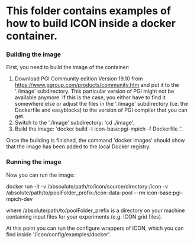 # This folder contains examples of how to build ICON inside a docker container.

### Building the image

First, you need to build the image of the container:

  1. Download PGI Community edition Version 19.10 from
     https://www.pgroup.com/products/community.htm and put it to the './image'
     subdirectory. This particular version of PGI might not be available
     anymore. If this is the case, you either have to find it somewhere else or
     adjust the files in the './image' subdirectory (i.e. the Dockerfile and
     easyblocks) to the version of PGI compiler that you can get.
  2. Switch to the './image' subdirectory: 'cd ./image'.
  3. Build the image: 'docker build -t icon-base:pgi-mpich -f Dockerfile .'.

Once the building is finished, the command 'docker images' should show that the
image has been added to the local Docker registry.

###  Running the image

Now you can run the image:

  docker run -it -v /absoulute/path/to/icon/source/directory:/icon -v /absolute/path/to/poolFolder_prefix:/icon-data-pool --rm icon-base:pgi-mpich-dev

where /absolute/path/to/poolFolder_prefix is a directory on your machine
containing input files for your experiments (e.g. ICON grid files).

At this point you can run the configure wrappers of ICON, which you can find
inside '/icon/config/examples/docker'.
